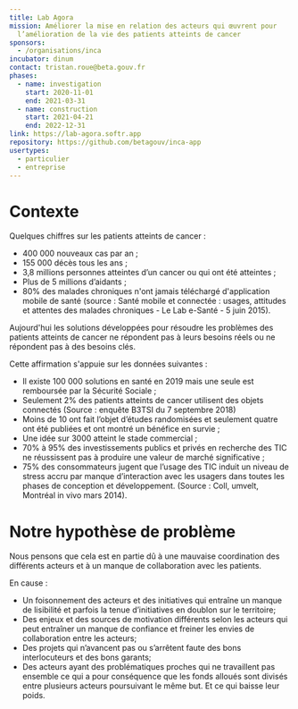 ```yaml
---
title: Lab Agora
mission: Améliorer la mise en relation des acteurs qui œuvrent pour
  l’amélioration de la vie des patients atteints de cancer
sponsors:
  - /organisations/inca
incubator: dinum
contact: tristan.roue@beta.gouv.fr
phases:
  - name: investigation
    start: 2020-11-01
    end: 2021-03-31
  - name: construction
    start: 2021-04-21
    end: 2022-12-31
link: https://lab-agora.softr.app
repository: https://github.com/betagouv/inca-app
usertypes:
  - particulier
  - entreprise
---
```

# Contexte 

Quelques chiffres sur les patients atteints de cancer : 
 - 400 000 nouveaux cas par an ;
 - 155 000 décès tous les ans ;
 - 3,8 millions personnes atteintes d’un cancer ou qui ont été atteintes ;
 - Plus de 5 millions d’aidants ;
 - 80% des malades chroniques n'ont jamais téléchargé d'application mobile de santé (source : Santé mobile et connectée : usages, attitudes et attentes des malades chroniques - Le Lab e-Santé - 5 juin 2015).

Aujourd'hui les solutions développées pour résoudre les problèmes des patients atteints de cancer ne répondent pas à leurs besoins réels ou ne répondent pas à des besoins clés.

Cette affirmation s'appuie sur les données suivantes : 
 - Il existe 100 000 solutions en santé en 2019 mais une seule est remboursée par la Sécurité Sociale ;
 - Seulement 2% des patients atteints de cancer utilisent des objets connectés (Source : enquête B3TSI du 7 septembre 2018)
 - Moins de 10 ont fait l’objet d’études randomisées et seulement quatre ont été publiées et ont montré un bénéfice en survie ;
 - Une idée sur 3000 atteint le stade commercial ;
 - 70% à 95% des investissements publics et privés en recherche des TIC ne réussissent pas à produire une valeur de marché significative ;
 - 75% des consommateurs jugent que l’usage des TIC induit un niveau de stress accru par manque d’interaction avec les usagers dans toutes les phases de conception et développement. (Source :  Coll, umvelt, Montréal in vivo mars 2014).

# Notre hypothèse de problème

Nous pensons que cela est en partie dû à une mauvaise coordination des différents acteurs et à un manque de collaboration avec les patients.

En cause :
 - Un foisonnement des acteurs et des initiatives qui entraîne un manque de lisibilité et parfois la tenue d’initiatives en doublon sur le territoire;
 - Des enjeux et des sources de motivation différents selon les acteurs qui peut entraîner un manque de confiance et freiner les envies de collaboration entre les acteurs;
 - Des projets qui n’avancent pas ou s’arrêtent faute des bons interlocuteurs et des bons garants;
 - Des acteurs ayant des problématiques proches qui ne travaillent pas ensemble ce qui a pour conséquence que les fonds alloués sont divisés entre plusieurs acteurs poursuivant le même but. Et ce qui baisse leur poids.
